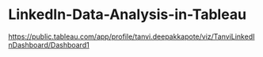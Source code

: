 # LinkedIn-Data-Analysis-in-Tableau
https://public.tableau.com/app/profile/tanvi.deepakkapote/viz/TanviLinkedInDashboard/Dashboard1
